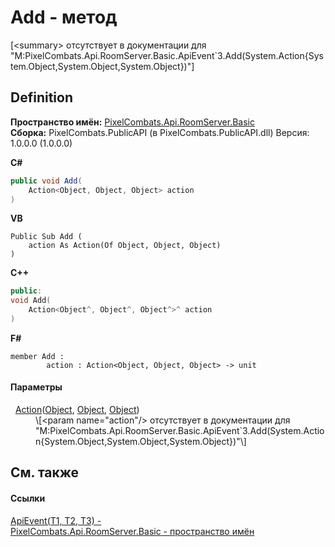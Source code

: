 # Add - метод


\[&lt;summary&gt; отсутствует в документации для "M:PixelCombats.Api.RoomServer.Basic.ApiEvent`3.Add(System.Action{System.Object,System.Object,System.Object})"\]



## Definition
**Пространство имён:** <a href="299769b5-0515-f682-c4bd-afa5af18175d">PixelCombats.Api.RoomServer.Basic</a>  
**Сборка:** PixelCombats.PublicAPI (в PixelCombats.PublicAPI.dll) Версия: 1.0.0.0 (1.0.0.0)

**C#**
``` C#
public void Add(
	Action<Object, Object, Object> action
)
```
**VB**
``` VB
Public Sub Add ( 
	action As Action(Of Object, Object, Object)
)
```
**C++**
``` C++
public:
void Add(
	Action<Object^, Object^, Object^>^ action
)
```
**F#**
``` F#
member Add : 
        action : Action<Object, Object, Object> -> unit 
```



#### Параметры
<dl><dt>  <a href="https://learn.microsoft.com/dotnet/api/system.action-3" target="_blank" rel="noopener noreferrer">Action</a>(<a href="https://learn.microsoft.com/dotnet/api/system.object" target="_blank" rel="noopener noreferrer">Object</a>, <a href="https://learn.microsoft.com/dotnet/api/system.object" target="_blank" rel="noopener noreferrer">Object</a>, <a href="https://learn.microsoft.com/dotnet/api/system.object" target="_blank" rel="noopener noreferrer">Object</a>)</dt><dd>\[&lt;param name="action"/&gt; отсутствует в документации для "M:PixelCombats.Api.RoomServer.Basic.ApiEvent`3.Add(System.Action{System.Object,System.Object,System.Object})"\]</dd></dl>

## См. также


#### Ссылки
<a href="238281e8-4e19-b6db-01f9-04b2da4c747f">ApiEvent(T1, T2, T3) - </a>  
<a href="299769b5-0515-f682-c4bd-afa5af18175d">PixelCombats.Api.RoomServer.Basic - пространство имён</a>  
